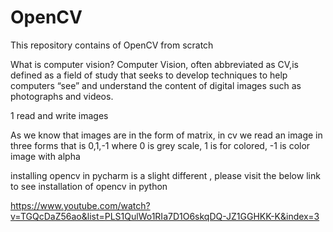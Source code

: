 # OpenCV
This repository contains of OpenCV from scratch


What is computer vision?
Computer Vision, often abbreviated as CV,is defined as a field of study that seeks to develop techniques to help computers “see” and understand 
the content of digital images such as photographs and videos.




1 read and write images

As we know that images are in the form of matrix, in cv we read an image in three forms that is 0,1,-1 where 0 is grey scale, 1 is for colored, -1 is color image with alpha

installing opencv in pycharm is a slight different , please visit the below link to see installation of opencv in python

https://www.youtube.com/watch?v=TGQcDaZ56ao&list=PLS1QulWo1RIa7D1O6skqDQ-JZ1GGHKK-K&index=3
